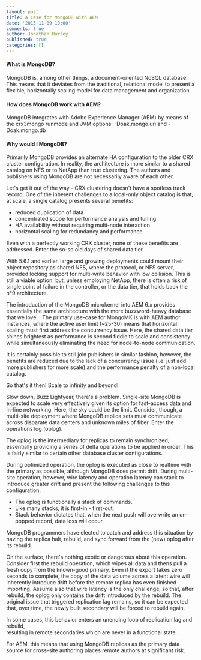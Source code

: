 ```yaml
---
layout: post
title: A Case for MongoDB with AEM
date: '2015-11-09 10:00'
comments: true
author: Jonathan Hurley
published: true
categories: []
---
```


#### What is MongoDB?

MongoDB is, among other things, a document-oriented NoSQL database. This means that it
deviates from the traditional, relational model to present a flexible, horizontally scaling
model for data management and organization.

#### How does MongoDB work with AEM?

MongoDB integrates with Adobe Experience Manager (AEM) by means of the crx3mongo runmode
and JVM options: -Doak.mongo.uri and -Doak.mongo.db 

#### Why would I MongoDB?

Primarily MongoDB provides an alternate HA configuration to the older CRX cluster
configuration. In reality, the architecture is more similar to a shared catalog on NFS or
to NetApp than true clustering. The authors and publishers using MongoDB are not
necessarily aware of each other.

<!-- more -->

Let's get it out of the way - CRX clustering doesn't have a spotless track record. One of
the inherent challenges to a local-only object catalog is that, at scale, a single catalog
presents several benefits:

* reduced duplication of data
* concentrated scope for performance analysis and tuning
* HA availability without requiring multi-node interaction
* horizontal scaling for redundancy and performance

Even with a perfectly working CRX cluster, none of these benefits are addressed. Enter the
so-so old days of shared data tier.

With 5.6.1 and earlier, large and growing deployments could mount their object
repository as shared NFS, where the protocol, or NFS server, provided locking support
for multi-write behavior with low collision. This is still a viable option, but, unless
employing NetApp, there is often a risk of single point of failure in the controller, or
the data tier, that holds back the n*9 architecture.

The introduction of the MongoDB microkernel into AEM 6.x provides essentially the same
architecture with the more buzzword-heavy database that we love.
 
The primary use-case for MongoMK is with AEM author instances, where the active user limit
(~25-30) means that horizontal scaling must first address the concurrency issue. Here, the
shared data tier shines brightest as performance is second fiddle to scale and consistency
while simultaneously eliminating the need for node-to-node communication.

It is certainly possible to still join publishers in similar fashion, however, the benefits
are reduced due to the lack of a concurrency issue (i.e. just add more publishers for more
scale) and the performance penalty of a non-local catalog.

So that's it then! Scale to infinity and beyond!

Slow down, Buzz Lightyear, there's a problem. Single-site MongoDB is expected to
scale very effectively given its option for fast-access data and in-line networking. Here,
the sky could be the limit. Consider, though, a multi-site deployment where MongoDB replica
sets must communicate across disparate data centers and unknown miles of fiber. Enter the
operations log (oplog).

The oplog is the intermediary for replicas to remain synchronized; essentially providing a
series of delta operations to be applied in order. This is fairly similar to certain other
database cluster configurations.

During optimized operation, the oplog is executed as close to realtime with the primary as
possible, although MongoDB does permit drift. During multi-site operation, however, wire
latency and operation latency can stack to introduce greater drift and present the following
challenges to this configuration:

* The oplog is functionally a stack of commands.
* Like many stacks, it is first-in - first-out.
* Stack behavior dictates that, when the next push will overwrite an un-popped record,
  data loss will occur.

MongoDB programmers have elected to catch and address this situation by having the replica
halt, rebuild, and sync forward from the (new) oplog after its rebuild.

On the surface, there's nothing exotic or dangerous about this operation. Consider first the
rebuild operation, which wipes all data and thens pull a fresh copy from the known-good
primary. Even if the export takes zero seconds to complete, the copy of the data volume
across a latent wire will inherently introduce drift before the remote replica has even
finished importing. Assume also that wire latency is the only challenge, so that, after
rebuild, the oplog only contains the drift introduced by the rebuild. The original issue
that triggered replication lag remains, so it can be expected that, over time, the newly
built secondary will be forced to rebuild again.

In some cases, this behavior enters an unending loop of replication lag and rebuild,   
resulting in remote secondaries which are never in a functional state.

For AEM, this means that using MongoDB replicas as the primary data source for cross-site
authoring places remote authors at significant risk.
